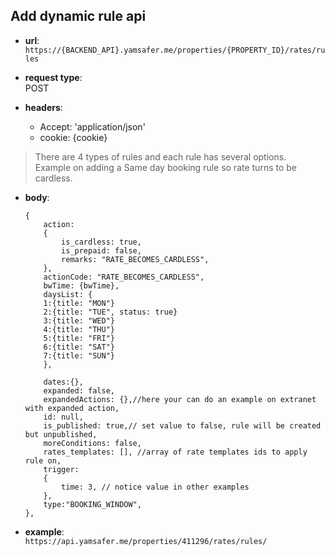 ## Add dynamic rule api

* **url**:  
`https://{BACKEND_API}.yamsafer.me/properties/{PROPERTY_ID}/rates/rules`


* **request type**:  
POST  

* **headers**:
    - Accept: 'application/json'
    - cookie: {cookie}  

> There are 4 types of rules and each rule has several options.  
> Example on adding a Same day booking rule so rate turns to be cardless.   

* **body**:  
    ```
    {  
        action: 
        {
            is_cardless: true,
            is_prepaid: false,
            remarks: "RATE_BECOMES_CARDLESS",
        },
        actionCode: "RATE_BECOMES_CARDLESS",
        bwTime: {bwTime},
        daysList: {
        1:{title: "MON"}
        2:{title: "TUE", status: true}
        3:{title: "WED"}
        4:{title: "THU"}
        5:{title: "FRI"}
        6:{title: "SAT"}
        7:{title: "SUN"}
        },

        dates:{},
        expanded: false,
        expandedActions: {},//here your can do an example on extranet with expanded action,
        id: null,
        is_published: true,// set value to false, rule will be created but unpublished,
        moreConditions: false,
        rates_templates: [], //array of rate templates ids to apply rule on,
        trigger: 
        {
            time: 3, // notice value in other examples
        },
        type:"BOOKING_WINDOW",
    },  
    ```

* **example**:  
`https://api.yamsafer.me/properties/411296/rates/rules/`  
